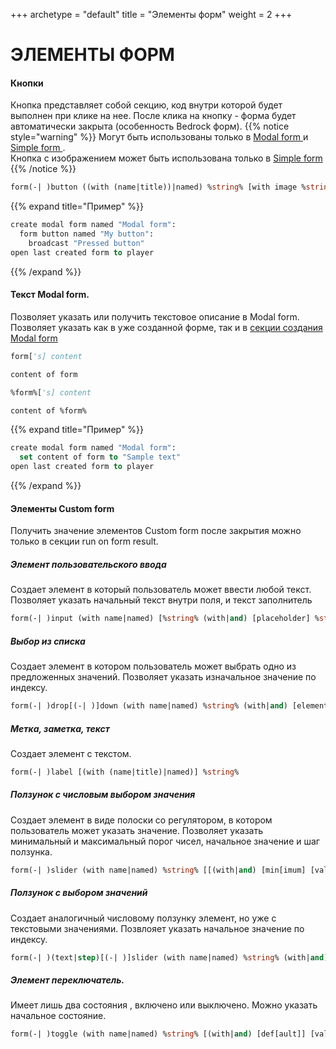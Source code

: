+++
archetype = "default"
title = "Элементы форм"
weight = 2
+++
# ЭЛЕМЕНТЫ ФОРМ

#### Кнопки
Кнопка представляет собой секцию, код внутри которой будет выполнен при клике на нее. После клика на кнопку - форма будет автоматически закрыта (особенность Bedrock форм).
{{% notice style="warning" %}}
Могут быть использованы только в [Modal form <i class="fas fa-link"></i>](../form-types/#modal-form) и [Simple form <i class="fas fa-link"></i>](../form-types/#simple-form). \
Кнопка с изображением может быть использована только в [Simple form <i class="fas fa-link"></i>](../form-types/#simple-form)
{{% /notice %}}
```vb
form(-| )button ((with (name|title))|named) %string% [with image %string%]
```
{{% expand title="Пример" %}}
```vb
create modal form named "Modal form":
  form button named "My button":
    broadcast "Pressed button"
open last created form to player
```
{{% /expand %}}

#### Текст Modal form.
Позволяет указать или получить текстовое описание в Modal form. Позволяет указать как в уже созданной форме, так и в [секции создания Modal form <i class="fas fa-link"></i>](../form-types/#modal-form)
```vb
form['s] content
```
```vb
content of form 
```
```vb
%form%['s] content
```
```vb
content of %form%
```
{{% expand title="Пример" %}}
```vb
create modal form named "Modal form":
  set content of form to "Sample text"
open last created form to player
```
{{% /expand %}}
#### Элементы Custom form
Получить значение элементов Custom form после закрытия можно только в секции run on form result.
##### Элемент пользовательского ввода
Создает элемент в который пользователь может ввести любой текст. Позволяет указать начальный текст внутри поля, и текст заполнитель
```vb
form(-| )input (with name|named) [%string% (with|and) [placeholder] %string%[(, | (with|and) ) [def[ault] [value]] %string%]]
```
##### Выбор из списка
Создает элемент в котором пользователь может выбрать одно из предложенных значений. Позволяет указать изначальное значение по индексу.
```vb
form(-| )drop[(-| )]down (with name|named) %string% (with|and) [elements] %strings%[(, | (with|and) ) [def[ault] [(element [index]|index)]] %number%]
```
##### Метка, заметка, текст
Создает элемент с текстом.
```vb
form(-| )label [(with (name|title)|named)] %string%
```
##### Ползунок с числовым выбором значения
Создает элемент в виде полоски со регулятором, в котором пользователь может указать значение. Позволяет указать минимальный и максимальный порог чисел, начальное значение и шаг ползунка.
```vb
form(-| )slider (with name|named) %string% [[(with|and) [min[imum] [value]] %number%[(, | (with|and) ) [max[imum] [value]] %number%[(, | (with|and) ) [def[ault] [value]] %number%[(, | (with|and) ) [[step] [value]] %number%]]]]
```
##### Ползунок с выбором значений
Создает аналогичный числовому ползунку элемент, но уже с текстовыми значениями. Позвлояет указать начальное значение по индексу.
```vb
form(-| )(text|step)[(-| )]slider (with name|named) %string% (with|and) [elements] %strings%[(, | (with|and) ) [def[ault] [(element [index]|index)]] %number%]
```
##### Элемент переключатель.
Имеет лишь два состояния , включено или выключено. Можно указать начальное состояние.
```vb
form(-| )toggle (with name|named) %string% [(with|and) [def[ault]] [value] %boolean%]
```
